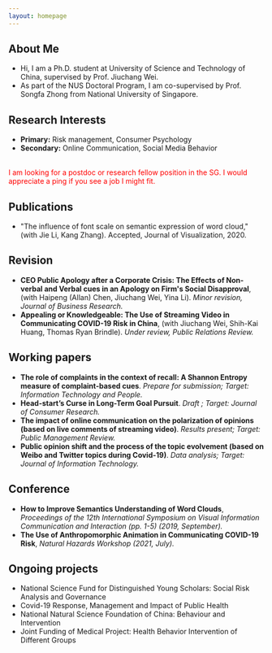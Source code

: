 ```yaml
---
layout: homepage
---
```


## About Me

- Hi, I am a Ph.D. student at University of Science and Technology of China, supervised by Prof. Jiuchang Wei.
- As part of the NUS Doctoral Program, I am co-supervised by Prof. Songfa Zhong from National University of Singapore.

## Research Interests

- **Primary:** Risk management, Consumer Psychology
- **Secondary:** Online Communication, Social Media Behavior
 
<br>
<font color=red> I am looking for a postdoc or research fellow position in the SG. I would appreciate a ping if you see a job I might fit. </font> 
<br/>

## Publications

- "The influence of font scale on semantic expression of word cloud," (with Jie Li, Kang Zhang).
Accepted, Journal of Visualization, 2020.


## Revision

- **CEO Public Apology after a Corporate Crisis: The Effects of Non-verbal and Verbal cues in an
Apology on Firm's Social Disapproval**, (with Haipeng (Allan) Chen, Jiuchang Wei, Yina Li). *Minor
revision, Journal of Business Research.*
- **Appealing or Knowledgeable: The Use of Streaming Video in Communicating COVID-19 Risk in
China**, (with Jiuchang Wei, Shih-Kai Huang, Thomas Ryan Brindle). *Under review, Public
Relations Review.*


## Working papers

- **The role of complaints in the context of recall: A Shannon Entropy measure of complaint-based
cues**. *Prepare for submission; Target: Information Technology and People.*
- **Head-start’s Curse in Long-Term Goal Pursuit**. *Draft ; Target: Journal of Consumer Research.*
- **The impact of online communication on the polarization of opinions (based on live comments of
streaming video)**. *Results present; Target: Public Management Review.*
- **Public opinion shift and the process of the topic evolvement (based on Weibo and Twitter topics
during Covid-19)**. *Data analysis; Target: Journal of Information Technology.*


## Conference

- **How to Improve Semantics Understanding of Word Clouds**, *Proceedings of the 12th International
Symposium on Visual Information Communication and Interaction (pp. 1-5) (2019, September).*
- **The Use of Anthropomorphic Animation in Communicating COVID-19 Risk**, *Natural Hazards
Workshop (2021, July).*


## Ongoing projects

- National Science Fund for Distinguished Young Scholars: Social Risk Analysis and Governance
- Covid-19 Response, Management and Impact of Public Health
- National Natural Science Foundation of China: Behaviour and Intervention
- Joint Funding of Medical Project: Health Behavior Intervention of Different Groups
